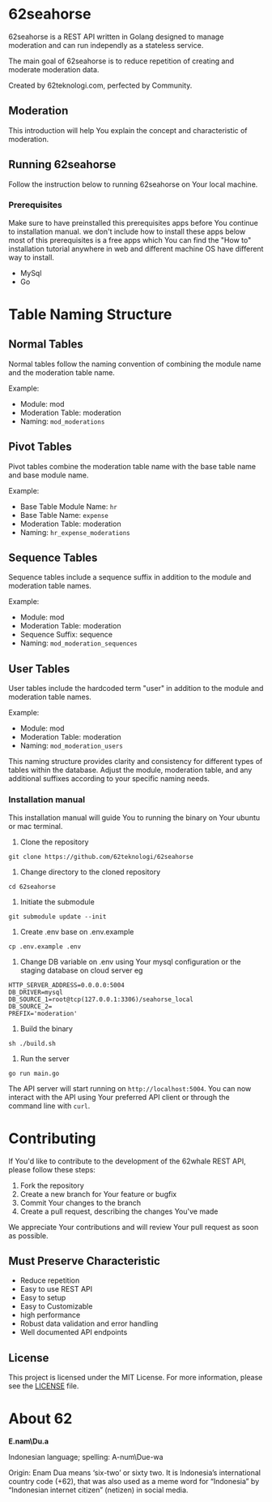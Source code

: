 # 62seahorse

62seahorse is a REST API written in Golang designed to manage moderation and can run independly as a stateless service.

The main goal of 62seahorse is to reduce repetition of creating and moderate moderation data.

Created by 62teknologi.com, perfected by Community.

## Moderation
This introduction will help You explain the concept and characteristic of moderation.

## Running 62seahorse

Follow the instruction below to running 62seahorse on Your local machine.

### Prerequisites
Make sure to have preinstalled this prerequisites apps before You continue to installation manual. we don't include how to install these apps below most of this prerequisites is a free apps which You can find the "How to" installation tutorial anywhere in web and different machine OS have different way to install.
- MySql
- Go

# Table Naming Structure

## Normal Tables
Normal tables follow the naming convention of combining the module name and the moderation table name.

Example:
- Module: mod
- Moderation Table: moderation
- Naming: `mod_moderations`

## Pivot Tables
Pivot tables combine the moderation table name with the base table name and base module name.

Example:
- Base Table Module Name: `hr`
- Base Table Name: `expense`
- Moderation Table: moderation
- Naming: `hr_expense_moderations`

## Sequence Tables
Sequence tables include a sequence suffix in addition to the module and moderation table names.

Example:
- Module: mod
- Moderation Table: moderation
- Sequence Suffix: sequence
- Naming: `mod_moderation_sequences`

## User Tables
User tables include the hardcoded term "user" in addition to the module and moderation table names.

Example:
- Module: mod
- Moderation Table: moderation
- Naming: `mod_moderation_users`

This naming structure provides clarity and consistency for different types of tables within the database. Adjust the module, moderation table, and any additional suffixes according to your specific naming needs.


### Installation manual
This installation manual will guide You to running the binary on Your ubuntu or mac terminal.

1. Clone the repository
```
git clone https://github.com/62teknologi/62seahorse
```

1. Change directory to the cloned repository
```
cd 62seahorse
```

1. Initiate the submodule
```
git submodule update --init
```

1. Create .env base on .env.example
```
cp .env.example .env
```

1. Change DB variable on .env using Your mysql configuration or the staging database on cloud server eg
```
HTTP_SERVER_ADDRESS=0.0.0.0:5004
DB_DRIVER=mysql
DB_SOURCE_1=root@tcp(127.0.0.1:3306)/seahorse_local
DB_SOURCE_2=
PREFIX='moderation'
```

1. Build the binary
```
sh ./build.sh
```

1. Run the server
```
go run main.go
```

The API server will start running on `http://localhost:5004`. You can now interact with the API using Your preferred API client or through the command line with `curl`.


# Contributing

If You'd like to contribute to the development of the 62whale REST API, please follow these steps:

1. Fork the repository
2. Create a new branch for Your feature or bugfix
3. Commit Your changes to the branch
4. Create a pull request, describing the changes You've made

We appreciate Your contributions and will review Your pull request as soon as possible.

## Must Preserve Characteristic 
- Reduce repetition
- Easy to use REST API
- Easy to setup
- Easy to Customizable
- high performance
- Robust data validation and error handling
- Well documented API endpoints

## License

This project is licensed under the MIT License. For more information, please see the [LICENSE](./LICENSE) file.

# About 62
**E.nam\Du.a**

Indonesian language; spelling: A-num\Due-wa

Origin: Enam Dua means ‘six-two’ or sixty two. It is Indonesia’s international country code (+62), that was also used as a meme word for “Indonesia” by “Indonesian internet citizen” (netizen) in social media.